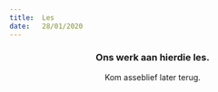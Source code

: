 ```yaml
---
title:  Les
date:   28/01/2020
---
```


### <center>Ons werk aan hierdie les.</center>
<center>Kom asseblief later terug.</center>